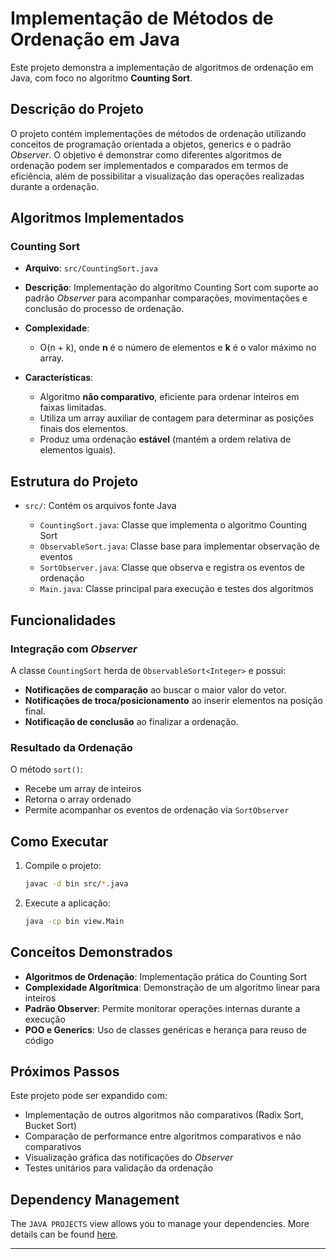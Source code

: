 
# Implementação de Métodos de Ordenação em Java

Este projeto demonstra a implementação de algoritmos de ordenação em Java, com foco no algoritmo **Counting Sort**.

## Descrição do Projeto

O projeto contém implementações de métodos de ordenação utilizando conceitos de programação orientada a objetos, generics e o padrão *Observer*. O objetivo é demonstrar como diferentes algoritmos de ordenação podem ser implementados e comparados em termos de eficiência, além de possibilitar a visualização das operações realizadas durante a ordenação.

## Algoritmos Implementados

### Counting Sort

* **Arquivo**: `src/CountingSort.java`
* **Descrição**: Implementação do algoritmo Counting Sort com suporte ao padrão *Observer* para acompanhar comparações, movimentações e conclusão do processo de ordenação.
* **Complexidade**:

  * O(n + k), onde **n** é o número de elementos e **k** é o valor máximo no array.
* **Características**:

  * Algoritmo **não comparativo**, eficiente para ordenar inteiros em faixas limitadas.
  * Utiliza um array auxiliar de contagem para determinar as posições finais dos elementos.
  * Produz uma ordenação **estável** (mantém a ordem relativa de elementos iguais).

## Estrutura do Projeto

* `src/`: Contém os arquivos fonte Java

  * `CountingSort.java`: Classe que implementa o algoritmo Counting Sort
  * `ObservableSort.java`: Classe base para implementar observação de eventos
  * `SortObserver.java`: Classe que observa e registra os eventos de ordenação
  * `Main.java`: Classe principal para execução e testes dos algoritmos


## Funcionalidades

### Integração com *Observer*

A classe `CountingSort` herda de `ObservableSort<Integer>` e possui:

* **Notificações de comparação** ao buscar o maior valor do vetor.
* **Notificações de troca/posicionamento** ao inserir elementos na posição final.
* **Notificação de conclusão** ao finalizar a ordenação.

### Resultado da Ordenação

O método `sort()`:

* Recebe um array de inteiros
* Retorna o array ordenado
* Permite acompanhar os eventos de ordenação via `SortObserver`

## Como Executar

1. Compile o projeto:

   ```bash
   javac -d bin src/*.java
   ```

2. Execute a aplicação:

   ```bash
   java -cp bin view.Main
   ```

## Conceitos Demonstrados

* **Algoritmos de Ordenação**: Implementação prática do Counting Sort
* **Complexidade Algorítmica**: Demonstração de um algoritmo linear para inteiros
* **Padrão Observer**: Permite monitorar operações internas durante a execução
* **POO e Generics**: Uso de classes genéricas e herança para reuso de código

## Próximos Passos

Este projeto pode ser expandido com:

* Implementação de outros algoritmos não comparativos (Radix Sort, Bucket Sort)
* Comparação de performance entre algoritmos comparativos e não comparativos
* Visualização gráfica das notificações do *Observer*
* Testes unitários para validação da ordenação

## Dependency Management

The `JAVA PROJECTS` view allows you to manage your dependencies. More details can be found [here](https://github.com/microsoft/vscode-java-dependency#manage-dependencies).

---

